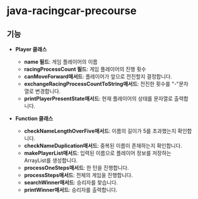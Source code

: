 # java-racingcar-precourse

## 기능

 * **Player 클래스**  
    * **name 필드**: 게임 플레이어의 이름  
    * **racingProcessCount 필드**: 게임 플레이어의 진행 횟수 
    * **canMoveForward매서드**: 플레이어가 앞으로 전진할지 결정합니다. 
    * **exchangeRacingProcessCountToString매서드**: 전진한 횟수를 "-"문자열로 변경합니다. 
    * **printPlayerPresentState매서드**: 현재 플레이어의 상태를 문자열로 출력합니다.  
 
 
 * **Function 클래스**  
     * **checkNameLengthOverFive매서드**: 이름의 길이가 5를 초과했는지 확인합니다. 
     * **checkNameDuplication매서드**: 중복된 이름이 존재하는지 확인합니다. 
     * **makePlayerList매서드**: 입력된 이름으로 플레이어 정보를 저장하는 ArrayList를 생성합니다. 
     * **processOneSteps매서드**: 한 턴을 진행합니다. 
     * **processSteps매서드**: 전체의 게임을 진행합니다. 
     * **searchWinner매서드**: 승리자를 찾습니다. 
     * **printWinner매서드**: 승리자를 출력합니다. 